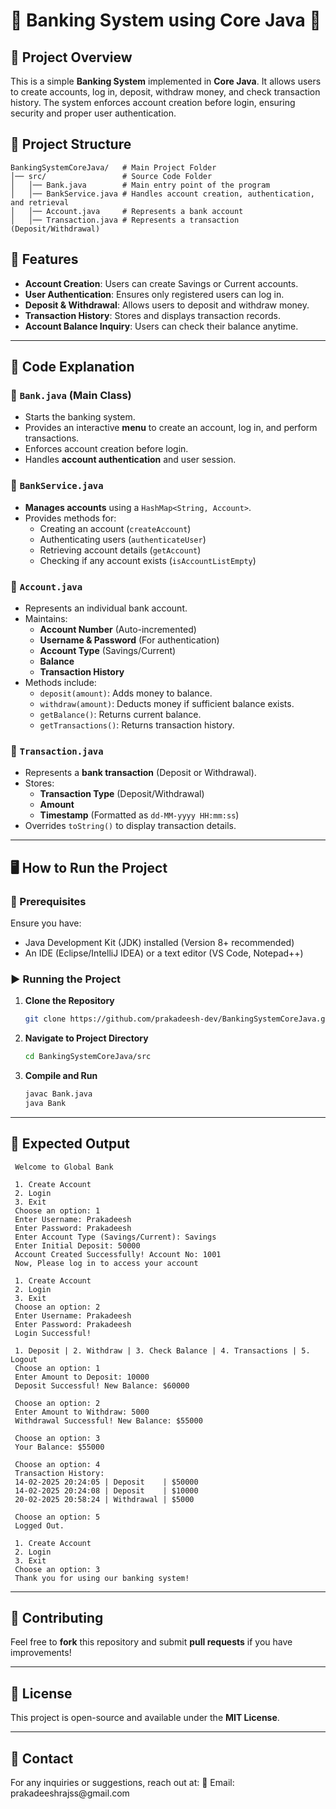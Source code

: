 # 🏦 Banking System using Core Java 🏦

## 📌 Project Overview

This is a simple **Banking System** implemented in **Core Java**. It allows users to create accounts, log in, deposit, withdraw money, and check transaction history. The system enforces account creation before login, ensuring security and proper user authentication.

## 📁 Project Structure

```
BankingSystemCoreJava/   # Main Project Folder
│── src/                 # Source Code Folder
│   │── Bank.java        # Main entry point of the program
│   │── BankService.java # Handles account creation, authentication, and retrieval
│   │── Account.java     # Represents a bank account
│   │── Transaction.java # Represents a transaction (Deposit/Withdrawal)
```

## 🚀 Features

- **Account Creation**: Users can create Savings or Current accounts.
- **User Authentication**: Ensures only registered users can log in.
- **Deposit & Withdrawal**: Allows users to deposit and withdraw money.
- **Transaction History**: Stores and displays transaction records.
- **Account Balance Inquiry**: Users can check their balance anytime.

---

## 📜 Code Explanation

### 🔹 `Bank.java` (Main Class)

- Starts the banking system.
- Provides an interactive **menu** to create an account, log in, and perform transactions.
- Enforces account creation before login.
- Handles **account authentication** and user session.

### 🔹 `BankService.java`

- **Manages accounts** using a `HashMap<String, Account>`.
- Provides methods for:
  - Creating an account (`createAccount`)
  - Authenticating users (`authenticateUser`)
  - Retrieving account details (`getAccount`)
  - Checking if any account exists (`isAccountListEmpty`)

### 🔹 `Account.java`

- Represents an individual bank account.
- Maintains:
  - **Account Number** (Auto-incremented)
  - **Username & Password** (For authentication)
  - **Account Type** (Savings/Current)
  - **Balance**
  - **Transaction History**
- Methods include:
  - `deposit(amount)`: Adds money to balance.
  - `withdraw(amount)`: Deducts money if sufficient balance exists.
  - `getBalance()`: Returns current balance.
  - `getTransactions()`: Returns transaction history.

### 🔹 `Transaction.java`

- Represents a **bank transaction** (Deposit or Withdrawal).
- Stores:
  - **Transaction Type** (Deposit/Withdrawal)
  - **Amount**
  - **Timestamp** (Formatted as `dd-MM-yyyy HH:mm:ss`)
- Overrides `toString()` to display transaction details.

---

## 🖥️ How to Run the Project

### **🔧 Prerequisites**

Ensure you have:

- Java Development Kit (JDK) installed (Version 8+ recommended)
- An IDE (Eclipse/IntelliJ IDEA) or a text editor (VS Code, Notepad++)

### **▶️ Running the Project**

1. **Clone the Repository**
   ```sh
   git clone https://github.com/prakadeesh-dev/BankingSystemCoreJava.git
   ```
2. **Navigate to Project Directory**
   ```sh
   cd BankingSystemCoreJava/src
   ```
3. **Compile and Run**
   ```sh
   javac Bank.java 
   java Bank
   ```

---

## 📌 Expected Output

```
 Welcome to Global Bank 

 1. Create Account 
 2. Login 
 3. Exit
 Choose an option: 1
 Enter Username: Prakadeesh
 Enter Password: Prakadeesh
 Enter Account Type (Savings/Current): Savings
 Enter Initial Deposit: 50000
 Account Created Successfully! Account No: 1001
 Now, Please log in to access your account

 1. Create Account 
 2. Login 
 3. Exit
 Choose an option: 2
 Enter Username: Prakadeesh
 Enter Password: Prakadeesh
 Login Successful!

 1. Deposit | 2. Withdraw | 3. Check Balance | 4. Transactions | 5. Logout
 Choose an option: 1
 Enter Amount to Deposit: 10000
 Deposit Successful! New Balance: $60000

 Choose an option: 2
 Enter Amount to Withdraw: 5000
 Withdrawal Successful! New Balance: $55000

 Choose an option: 3
 Your Balance: $55000

 Choose an option: 4
 Transaction History:
 14-02-2025 20:24:05 | Deposit    | $50000
 14-02-2025 20:24:08 | Deposit    | $10000
 20-02-2025 20:58:24 | Withdrawal | $5000

 Choose an option: 5
 Logged Out.

 1. Create Account 
 2. Login 
 3. Exit
 Choose an option: 3
 Thank you for using our banking system!
```

---

## 🤝 Contributing

Feel free to **fork** this repository and submit **pull requests** if you have improvements!

---

## 📜 License

This project is open-source and available under the **MIT License**.

---

## 📧 Contact

For any inquiries or suggestions, reach out at: 📩 Email: prakadeeshrajss\@gmail.com

